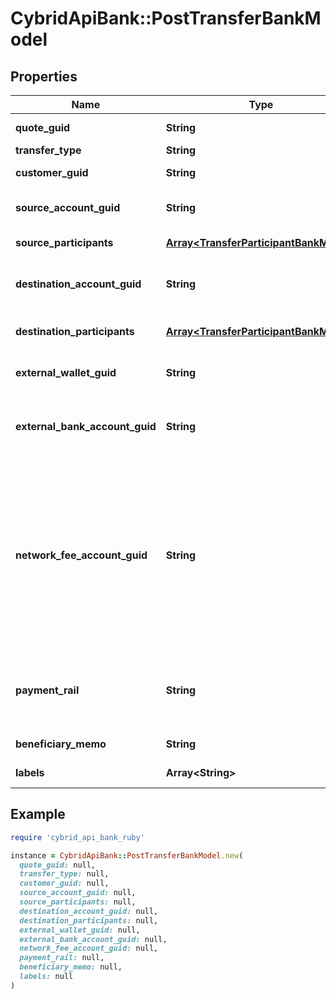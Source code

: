 # CybridApiBank::PostTransferBankModel

## Properties

| Name | Type | Description | Notes |
| ---- | ---- | ----------- | ----- |
| **quote_guid** | **String** | The associated quote&#39;s identifier. |  |
| **transfer_type** | **String** | The type of transfer. |  |
| **customer_guid** | **String** | The customer&#39;s identifier. | [optional] |
| **source_account_guid** | **String** | The source account&#39;s identifier. Required for book transfers. | [optional] |
| **source_participants** | [**Array&lt;TransferParticipantBankModel&gt;**](TransferParticipantBankModel.md) | The source participants for the transfer. | [optional] |
| **destination_account_guid** | **String** | The destination account&#39;s identifier. Required for book transfers. | [optional] |
| **destination_participants** | [**Array&lt;TransferParticipantBankModel&gt;**](TransferParticipantBankModel.md) | The destination participants for the transfer. | [optional] |
| **external_wallet_guid** | **String** | The customer&#39;s external wallet&#39;s identifier. | [optional] |
| **external_bank_account_guid** | **String** | The customer&#39;s &#39;plaid&#39; or &#39;plaid_processor_token&#39; external bank account&#39;s identifier. | [optional] |
| **network_fee_account_guid** | **String** | The network fee account&#39;s identifier. Required for network fee transfers. Must be the identifier for the customer&#39;s or bank&#39;s fiat account. For customer&#39;s to pay the network fees, include the customer&#39;s fiat account guid. For bank&#39;s to pay the network fees, include the bank&#39;s fiat account guid. | [optional] |
| **payment_rail** | **String** | The desired payment rail to initiate the transfer for. Valid values are: ach, eft, wire. Valid for funding transfers only. | [optional] |
| **beneficiary_memo** | **String** | The memo to send to the counterparty. | [optional] |
| **labels** | **Array&lt;String&gt;** | The labels associated with the transfer. | [optional] |

## Example

```ruby
require 'cybrid_api_bank_ruby'

instance = CybridApiBank::PostTransferBankModel.new(
  quote_guid: null,
  transfer_type: null,
  customer_guid: null,
  source_account_guid: null,
  source_participants: null,
  destination_account_guid: null,
  destination_participants: null,
  external_wallet_guid: null,
  external_bank_account_guid: null,
  network_fee_account_guid: null,
  payment_rail: null,
  beneficiary_memo: null,
  labels: null
)
```

